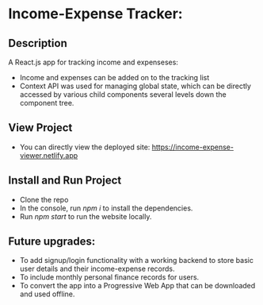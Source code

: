 # Income-Expense Tracker:

## Description 
A React.js app for tracking income and expenseses: 
- Income and expenses can be added on to the tracking list 
- Context API was used for managing global state, which can be directly accessed by various child components several levels down the component tree.  

## View Project
- You can directly view the deployed site: https://income-expense-viewer.netlify.app

## Install and Run Project
- Clone the repo
- In the console, run *npm i* to install the dependencies.
- Run *npm start* to run the website locally.


## Future upgrades: 
- To add signup/login functionality with a working backend to store basic user details and their income-expense records. 
- To include monthly personal finance records for users.
- To convert the app into a Progressive Web App that can be downloaded and used offline.
